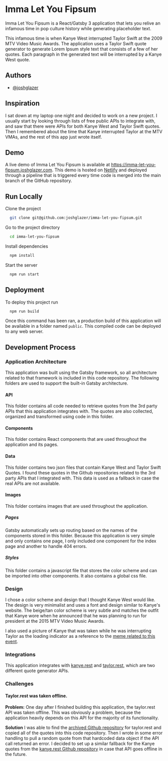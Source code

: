 # Imma Let You Fipsum

Imma Let You Fipsum is a React/Gatsby 3 application that lets you relive an infamous time in pop culture history while generating placeholder text.

This infamous time is when Kanye West interrupted Taylor Swift at the 2009 MTV Video Music Awards. The application uses a Taylor Swift quote generator to generate Lorem Ipsum style text that consists of a few of her quotes. Each paragraph in the generated text will be interrupted by a Kanye West quote.

## Authors

- [@joshglazer](https://www.github.com/joshglazer)

## Inspiration

I sat down at my laptop one night and decided to work on a new project. I usually start by looking through lists of free public APIs to integrate with, and saw that there were APIs for both Kanye West and Taylor Swift quotes. Then I remembered about the time that Kanye interrupted Taylor at the MTV VMAs, and the rest of this app just wrote itself.

## Demo

A live demo of Imma Let You Fipsum is available at https://imma-let-you-fipsum.joshglazer.com. This demo is hosted on [Netlify](https://www.netlify.com/) and deployed through a pipeline that is triggered every time code is merged into the main branch of the GitHub repository.

## Run Locally

Clone the project

```bash
  git clone git@github.com:joshglazer/imma-let-you-fipsum.git
```

Go to the project directory

```bash
  cd imma-let-you-fipsum
```

Install dependencies

```bash
  npm install
```

Start the server

```bash
  npm run start
```

## Deployment

To deploy this project run

```bash
  npm run build
```

Once this command has been ran, a production build of this application will be available in a folder named `public`. This compiled code can be deployed to any web server.

## Development Process

### Application Architecture

This application was built using the Gatsby framework, so all architecture related to that framework is included in this code repository. The following folders are used to support the built-in Gatsby architecture.

#### API

This folder contains all code needed to retrieve quotes from the 3rd party APIs that this application integrates with. The quotes are also collected, organized and transformed using code in this folder.

#### Components

This folder contains React components that are used throughout the application and its pages.

#### Data

This folder contains two json files that contain Kanye West and Taylor Swift Quotes. I found these quotes in the Github repositories related to the 3rd party APIs that I integrated with. This data is used as a fallback in case the real APIs are not available.

#### Images

This folder contains images that are used throughout the application.

##### Pages

Gatsby automatically sets up routing based on the names of the components stored in this folder. Because this application is very simple and only contains one page, I only included one component for the index page and another to handle 404 errors.

##### Styles

This folder contains a javascript file that stores the color scheme and can be imported into other components. It also contains a global css file.

### Design

I chose a color scheme and design that I thought Kanye West would like. The design is very minimalist and uses a font and design similar to Kanye's website. The beige/tan color scheme is very subtle and matches the outfit that Kanye wore when he announced that he was planning to run for president at the 2015 MTV Video Music Awards.

I also used a picture of Kanye that was taken while he was interrupting Taylor as the loading indicator as a reference to the [meme related to this event](https://knowyourmeme.com/memes/kanye-interrupts-imma-let-you-finish/photos).

### Integrations

This application integrates with [kanye.rest](https://kanye.rest) and [taylor.rest](https://tahlor.rest), which are two different quote generator APIs.

### Challenges

#### Taylor.rest was taken offline.

**Problem:**
One day after I finished building this application, the taylor.rest API was taken offline. This was obviously a problem, because the application heavily depends on this API for the majority of its functionality.

**Solution**
I was able to find the [archived Github repository](https://github.com/gillescoolen/taylor.rest) for taylor.rest and copied all of the quotes into this code repository. Then I wrote in some error handling to pull a random quote from that hardcoded data object if the API call returned an error. I decided to set up a similar fallback for the Kanye quotes from the [kanye.rest Github repository](https://github.com/ajzbc/kanye.rest) in case that API goes offline in the future.
